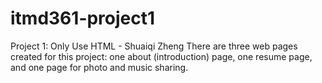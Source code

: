 # itmd361-project1
Project 1: Only Use HTML - Shuaiqi Zheng
There are three web pages created for this project: one about (introduction) page, one resume page, and one page for photo and music sharing.
